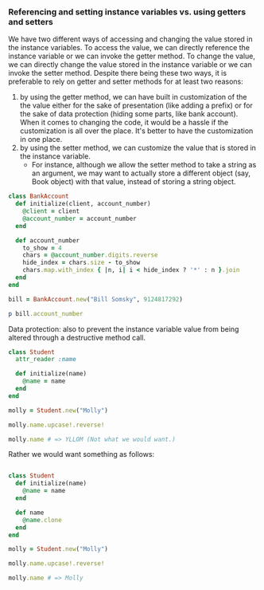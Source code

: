 ### Referencing and setting instance variables vs. using getters and setters

We have two different ways of accessing and changing the value stored in the instance variables. To access the value, we can directly reference the instance variable or we can invoke the getter method. To change the value, we can directly change the value stored in the instance variable or we can invoke the setter method. Despite there being these two ways, it is preferable to rely on getter and setter methods for at least two reasons:

1. by using the getter method, we can have built in customization of the the value either for the sake of presentation (like adding a prefix) or for the sake of data protection (hiding some parts, like bank account). When it comes to changing the code, it would be a hassle if the customization is all over the place. It's better to have the customization in one place.
2. by using the setter method, we can customize the value that is stored in the instance variable.
   - For instance, although we allow the setter method to take a string as an argument, we may want to actually store a different object (say, Book object) with that value, instead of storing a string object.

```ruby
class BankAccount
  def initialize(client, account_number)
    @client = client
    @account_number = account_number
  end

  def account_number
    to_show = 4
    chars = @account_number.digits.reverse
    hide_index = chars.size - to_show
    chars.map.with_index { |n, i| i < hide_index ? '*' : n }.join
  end
end

bill = BankAccount.new("Bill Somsky", 9124817292)

p bill.account_number
```

Data protection: also to prevent the instance variable value from being altered through a destructive method call.

```ruby
class Student
  attr_reader :name

  def initialize(name)
    @name = name
  end
end

molly = Student.new("Molly")

molly.name.upcase!.reverse!

molly.name # => YLLOM (Not what we would want.)
```

Rather we would want something as follows:

```ruby

class Student
  def initialize(name)
    @name = name
  end

  def name
    @name.clone
  end
end

molly = Student.new("Molly")

molly.name.upcase!.reverse!

molly.name # => Molly
```


